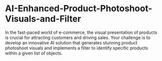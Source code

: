 # AI-Enhanced-Product-Photoshoot-Visuals-and-Filter
In the fast-paced world of e-commerce, the visual presentation of products is crucial for attracting customers and driving sales. Your challenge is to develop an innovative AI solution that generates stunning product photoshoot visuals and implements a filter to identify specific products within a given list of objects. 
